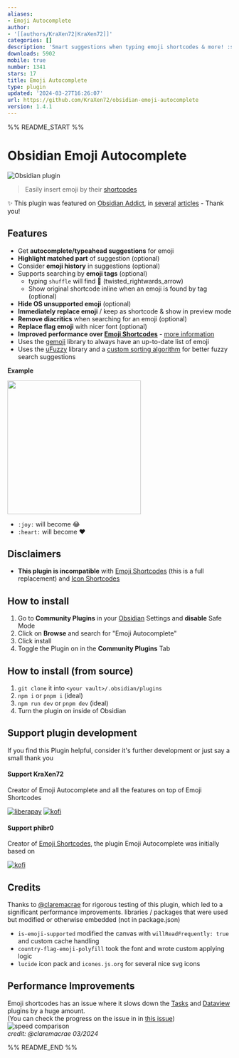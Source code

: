 ```yaml
---
aliases:
- Emoji Autocomplete
author:
- '[[authors/KraXen72|KraXen72]]'
categories: []
description: 'Smart suggestions when typing emoji shortcodes & more! :star:'
downloads: 5902
mobile: true
number: 1341
stars: 17
title: Emoji Autocomplete
type: plugin
updated: '2024-03-27T16:26:07'
url: https://github.com/KraXen72/obsidian-emoji-autocomplete
version: 1.4.1
---
```


%% README_START %%

# Obsidian Emoji Autocomplete 
![Obsidian plugin](https://img.shields.io/endpoint?url=https%3A%2F%2Fscambier.xyz%2Fobsidian-endpoints%2Femoji-autocomplete.json) 

  
> Easily insert emoji by their [shortcodes](https://emojibase.dev/shortcodes/)  
   
✨ This plugin was featured on [Obsidian Addict](https://obsidianaddict.com/article/emoji-autocomplete/), in [several](https://obsidianaddict.com/article/helpful-plugins/) [articles](https://obsidianaddict.com/article/trending-plugins-20240115/) - Thank you!  
    
## Features
- Get **autocomplete/typeahead suggestions** for emoji
- **Highlight matched part** of suggestion (optional)
- Consider **emoji history** in suggestions (optional)
- Supports searching by **emoji tags** (optional)
  - typing `shuffle` will find 🔀 (twisted_rightwards_arrow)
  - Show original shortcode inline when an emoji is found by tag (optional)
- **Hide OS unsupported emoji** (optional)
- **Immediately replace emoji** / keep as shortcode & show in preview mode
- **Remove diacritics** when searching for an emoji (optional)
- **Replace flag emoji** with nicer font (optional)
- **Improved performance over [Emoji Shortcodes](https://github.com/phibr0/obsidian-emoji-shortcodes)** - [more information](#performance-improvements)
- Uses the [gemoji](https://github.com/wooorm/gemoji) library to always have an up-to-date list of emoji
- Uses the [uFuzzy](https://github.com/leeoniya/uFuzzy) library and a [custom sorting algorithm](https://github.com/KraXen72/obsidian-emoji-autocomplete/blob/master/src/main.ts#L148) for better fuzzy search suggestions

    
**Example**  
  
<p>
    <img height="300" src="https://github.com/KraXen72/obsidian-emoji-autocomplete/assets/21956756/7408384f-2f5e-4edb-8db3-fcfdc685e139">
</p>
  
- `:joy:` will become 😂  
- `:heart:` will become ❤  
  
## Disclaimers
- **This plugin is incompatible** with [Emoji Shortcodes](https://github.com/phibr0/obsidian-emoji-shortcodes) (this is a full replacement) and [Icon Shortcodes](https://github.com/aidenlx/obsidian-icon-shortcodes)

## How to install
1. Go to **Community Plugins** in your [Obsidian](https://www.obsidian.md) Settings and **disable** Safe Mode
2. Click on **Browse** and search for "Emoji Autocomplete"
3. Click install
4. Toggle the Plugin on in the **Community Plugins** Tab
  
## How to install (from source)
1. `git clone` it into `<your vault>/.obsidian/plugins`
2. `npm i` or `pnpm i` (ideal)
3. `npm run dev` or `pnpm dev` (ideal)
4. Turn the plugin on inside of Obsidian

## Support plugin development
If you find this Plugin helpful, consider it's further development or just say a small thank you

#### Support KraXen72
Creator of Emoji Autocomplete and all the features on top of Emoji Shortcodes  
  
[![liberapay](https://liberapay.com/assets/widgets/donate.svg)](https://liberapay.com/KraXen72) [![kofi](https://ko-fi.com/img/githubbutton_sm.svg)](https://ko-fi.com/kraxen72)

#### Support phibr0
Creator of [Emoji Shortcodes](https://github.com/phibr0/obsidian-emoji-shortcodes), the plugin Emoji Autocomplete was initially based on  
  
[![kofi](https://ko-fi.com/img/githubbutton_sm.svg)](https://ko-fi.com/phibr0)

## Credits
Thanks to [@claremacrae](https://github.com/claremacrae) for rigorous testing of this plugin, which led to a significant performance improvements.
libraries / packages that were used but modified or otherwise embedded (not in package.json)
- `is-emoji-supported` modified the canvas with `willReadFrequently: true` and custom cache handling
- `country-flag-emoji-polyfill` took the font and wrote custom applying logic
- `lucide` icon pack and `icones.js.org` for several nice svg icons

## Performance Improvements
Emoji shortcodes has an issue where it slows down the [Tasks](https://github.com/obsidian-tasks-group/obsidian-tasks) and [Dataview](https://github.com/blacksmithgu/obsidian-dataview) plugins by a huge amount.  
(You can check the progress on the issue in in [this issue](https://github.com/phibr0/obsidian-emoji-shortcodes/issues/47))  
![speed comparison](https://raw.githubusercontent.com/KraXen72/obsidian-emoji-autocomplete/HEAD/screenshots/speed_comparison.png)  
*credit: @claremacrae 03/2024*  

%% README_END %%